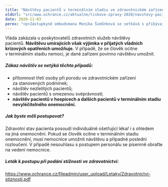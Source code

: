 ```yaml
---
title: "Návštěvy pacientů v terminálním stadiu ve zdravotnickém zařízení"
oldUrl: "src/www.ochrance.cz/aktualne/tiskove-zpravy-2020/navstevy-pacientu-v-terminalnim-stadiu-ve-zdravotnickem-zarizeni"
date: 2020-11-03
perex: "<p>Zástupkyně ombudsmana Monika Šimůnková se setkává s přibývajícím množstvím dotazů týkajících se návštěv ve zdravotnických zařízeních, zvláště v souvislosti s okamžiky nejsmutnějšími, a to návštěvami umírajících blízkých osob. Zákon o veřejném ochránci práv ji neopravňuje zasahovat do postupu nemocnice v této věci, nemůže proto přímo působit na poskytovatele zdravotních služeb. Rozhodli jsme se ale přehledně shrnout, jaké možnosti lidé v této nelehké situaci během krizových opatření mají.  </p>"
---
```


<!-- imported from the old website -->

<p>Vláda zakázala u poskytovatelů zdravotních služeb návštěvy pacientů. <b>Návštěvu umírajících však výjimka v přijatých vládních krizových opatřeních umožňuje.</b> V případě, že se člověk ocitne v terminálním stadiu nemoci, je dané zařízení povinno návštěvu umožnit.  </p><h5>Zákaz návštěv se netýká těchto případů: </h5><p></p><ul><li>přítomnost třetí osoby při porodu ve zdravotnickém zařízení za stanovených podmínek; </li><li>návštěv nezletilých pacientů; </li><li>návštěv pacientů s omezenou svéprávností; </li><li><b>návštěv pacientů v hospicech a dalších pacientů v terminálním stadiu nevyléčitelného onemocnění. </b></li></ul><p></p><h5>Jak byste měli postupovat? </h5><p>Zdravotní stav pacienta posoudí individuálně ošetřující lékař i s ohledem na jiná onemocnění. Pokud se člověk ocitne v terminálním stadiu onemocnění, musí nemocnice umožnit návštěvu a případné poslední rozloučení. V případě nesouhlasu s postupem personálu se písemně obraťte na vedení nemocnice. </p><h5>Leták k postupu při podání stížnosti ve zdravotnictví: </h5><p><a href="https://www.ochrance.cz/fileadmin/user_upload/Letaky/Zdravotnictvi-stiznosti.pdf" target="_blank" rel="noreferrer noopener">https://www.ochrance.cz/fileadmin/user_upload/Letaky/Zdravotnictvi-stiznosti.pdf</a> </p>
